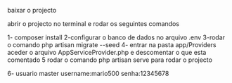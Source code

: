 baixar o projecto

abrir o projecto no terminal e rodar os seguintes  comandos

1- composer install
2-configurar o banco de dados no arquivo .env
3-rodar o comando php artisan migrate --seed
4- entrar na pasta app/Providers aceder o arquivo  AppServiceProvider.php e descomentar o que esta comentado
5 rodar o comando php artisan serve para rodar o projecto

6- usuario master username:mario500 senha:12345678
